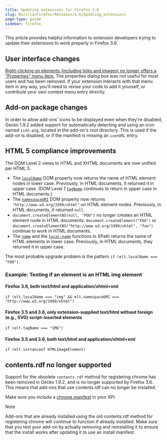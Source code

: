 ```yaml
---
title: Updating extensions for Firefox 3.6
slug: Mozilla/Firefox/Releases/3.6/Updating_extensions
page-type: guide
sidebar: firefox
---
```


This article provides helpful information to extension developers trying to update their extensions to work properly in Firefox 3.6.

## User interface changes

[Right-clicking on elements (including links and images) no longer offers a "Properties" menu item.](https://bugzil.la/513147) The properties dialog box was not useful for most users and has been removed. If your extension interacts with that menu item in any way, you'll need to revise your code to add it yourself, or contribute your own context menu entry directly.

## Add-on package changes

In order to allow add-ons' icons to be displayed even when they're disabled, Gecko 1.9.2 added support for automatically detecting and using an icon named `icon.png`, located in the add-on's root directory. This is used if the add-on is disabled, or if the manifest is missing an `iconURL` entry.

## HTML 5 compliance improvements

The DOM Level 2 views to HTML and XHTML documents are now unified per HTML 5.

- The [`localName`](/en-US/docs/Web/API/Element/localName) DOM property now returns the name of HTML element nodes in lower case. Previously, in HTML documents, it returned it in upper case. (DOM Level 1 [`tagName`](/en-US/docs/Web/API/Element/tagName) continues to return in upper case in HTML documents.)
- The [`namespaceURI`](/en-US/docs/Web/API/Element/namespaceURI) DOM property now returns `"http://www.w3.org/1999/xhtml"` on HTML element nodes. Previously, in HTML documents, it returned `null`.
- `document.createElementNS(null, "FOO")` no longer creates an HTML element node in HTML documents. `document.createElement("FOO")`
  or `document.createElementNS("http://www.w3.org/1999/xhtml", "foo")` continue
  to work in HTML documents.
- The [`name`](/en-US/docs/Web/XML/XPath/Reference/Functions/name) and the [`local-name`](/en-US/docs/Web/XML/XPath/Reference/Functions/local-name) functions in XPath returns the name of HTML elements in lower case. Previously, in HTML documents, they returned it in upper case.

The most probable upgrade problem is the pattern `if (elt.localName === "FOO")`.

### Example: Testing if an element is an HTML img element

#### Firefox 3.6, both text/html and application/xhtml+xml

`if (elt.localName === "img" && elt.namespaceURI === "http://www.w3.org/1999/xhtml")`

#### Firefox 3.5 and 3.6, only extension-supplied text/html without foreign (e.g., SVG) script-inserted elements

`if (elt.tagName === "IMG")`

#### Firefox 3.5 and 3.6, both text/html and application/xhtml+xml

`if (elt instanceof HTMLImageElement)`

## contents.rdf no longer supported

Support for the obsolete `contents.rdf` method for registering chrome has been removed in Gecko 1.9.2, and is no longer supported by Firefox 3.6. This means that add-ons that use contents.rdf can no longer be installed.

Make sure you include a [chrome.manifest](https://web.archive.org/web/20191029205045/https://developer.mozilla.org/en-US/docs/Mozilla/Chrome_Registration) in your XPI.

> [!NOTE]
> Add-ons that are already installed using the old contents.rdf method for registering chrome will continue to function if already installed. Make sure that you test your add-on by actually removing and reinstalling it to ensure that the install works after updating it to use an install manifest.
